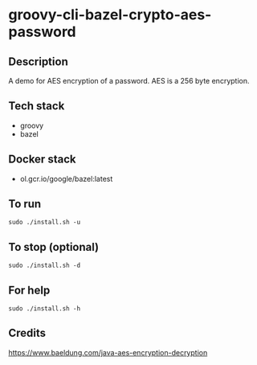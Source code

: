 # groovy-cli-bazel-crypto-aes-password

## Description
A demo for AES encryption of a password.
AES is a 256 byte encryption.

## Tech stack
- groovy
- bazel

## Docker stack
- ol.gcr.io/google/bazel:latest

## To run
`sudo ./install.sh -u`

## To stop (optional)
`sudo ./install.sh -d`

## For help
`sudo ./install.sh -h`

## Credits
https://www.baeldung.com/java-aes-encryption-decryption
